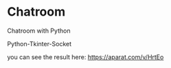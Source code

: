 # Chatroom
Chatroom with Python

Python-Tkinter-Socket

you can see the result here:
  https://aparat.com/v/HrtEo
